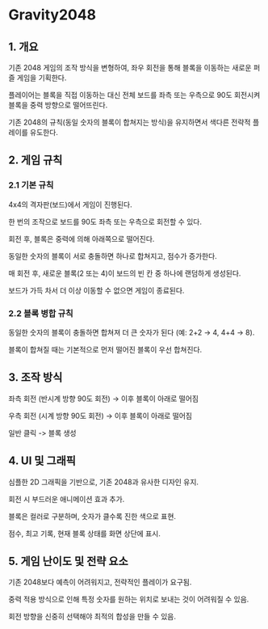 # Gravity2048

## 1. 개요
기존 2048 게임의 조작 방식을 변형하여, 좌우 회전을 통해 블록을 이동하는 새로운 퍼즐 게임을 기획한다.

플레이어는 블록을 직접 이동하는 대신 전체 보드를 좌측 또는 우측으로 90도 회전시켜 블록을 중력 방향으로 떨어뜨린다.

기존 2048의 규칙(동일 숫자의 블록이 합쳐지는 방식)을 유지하면서 색다른 전략적 플레이를 유도한다.



## 2. 게임 규칙

### 2.1 기본 규칙
4x4의 격자판(보드)에서 게임이 진행된다.

한 번의 조작으로 보드를 90도 좌측 또는 우측으로 회전할 수 있다.

회전 후, 블록은 중력에 의해 아래쪽으로 떨어진다.

동일한 숫자의 블록이 서로 충돌하면 하나로 합쳐지고, 점수가 증가한다.

매 회전 후, 새로운 블록(2 또는 4)이 보드의 빈 칸 중 하나에 랜덤하게 생성된다.

보드가 가득 차서 더 이상 이동할 수 없으면 게임이 종료된다.


### 2.2 블록 병합 규칙

동일한 숫자의 블록이 충돌하면 합쳐져 더 큰 숫자가 된다 (예: 2+2 → 4, 4+4 → 8).

블록이 합쳐질 때는 기본적으로 먼저 떨어진 블록이 우선 합쳐진다.



## 3. 조작 방식

좌측 회전 (반시계 방향 90도 회전) → 이후 블록이 아래로 떨어짐

우측 회전 (시계 방향 90도 회전) → 이후 블록이 아래로 떨어짐

일반 클릭 -> 블록 생성



## 4. UI 및 그래픽

심플한 2D 그래픽을 기반으로, 기존 2048과 유사한 디자인 유지.

회전 시 부드러운 애니메이션 효과 추가.

블록은 컬러로 구분하며, 숫자가 클수록 진한 색으로 표현.

점수, 최고 기록, 현재 블록 상태를 화면 상단에 표시.



## 5. 게임 난이도 및 전략 요소

기존 2048보다 예측이 어려워지고, 전략적인 플레이가 요구됨.

중력 적용 방식으로 인해 특정 숫자를 원하는 위치로 보내는 것이 어려워질 수 있음.

회전 방향을 신중히 선택해야 최적의 합성을 만들 수 있음.

